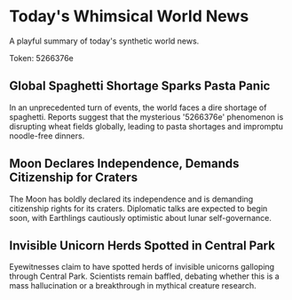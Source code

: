 # Today's Whimsical World News

A playful summary of today's synthetic world news.

Token: 5266376e

## Global Spaghetti Shortage Sparks Pasta Panic

In an unprecedented turn of events, the world faces a dire shortage of spaghetti. Reports suggest that the mysterious '5266376e' phenomenon is disrupting wheat fields globally, leading to pasta shortages and impromptu noodle-free dinners.

## Moon Declares Independence, Demands Citizenship for Craters

The Moon has boldly declared its independence and is demanding citizenship rights for its craters. Diplomatic talks are expected to begin soon, with Earthlings cautiously optimistic about lunar self-governance.

## Invisible Unicorn Herds Spotted in Central Park

Eyewitnesses claim to have spotted herds of invisible unicorns galloping through Central Park. Scientists remain baffled, debating whether this is a mass hallucination or a breakthrough in mythical creature research.